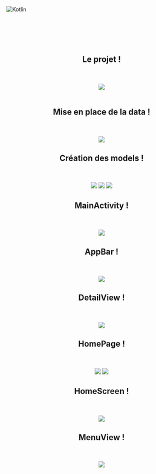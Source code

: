 ![Kotlin](https://img.shields.io/badge/kotlin-%237F52FF.svg?style=for-the-badge&logo=kotlin&logoColor=white)


<br><br><br><br>


<div align="center">
        <h2> Le projet ! </h2><br><br>
        <img src="./694shots_so.png">

</div>


<br>

<div align="center">
        <h2> Mise en place de la data ! </h2><br><br>
        <img src="./lesdata.png">
</div>

<div align="center">
        <h2> Création des models ! </h2><br><br>
        <img src="./1.png">
        <img src="./2.png">
        <img src="./3.png">
</div>

<div align="center">
        <h2> MainActivity ! </h2><br><br>
        <img src="./main.png">
</div>

<div align="center">
        <h2> AppBar ! </h2><br><br>
        <img src="./appbar.png">
</div>

<div align="center">
        <h2> DetailView ! </h2><br><br>
        <img src="./detailview.png">
</div>

<div align="center">
        <h2> HomePage ! </h2><br><br>
        <img src="./var.png">
        <img src="./page.png">
</div>

<div align="center">
        <h2> HomeScreen ! </h2><br><br>
        <img src="./homescreen.png">
</div>

<div align="center">
        <h2> MenuView ! </h2><br><br>
        <img src="./menuview.png">
</div>